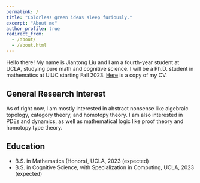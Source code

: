 ```yaml
---
permalink: /
title: "Colorless green ideas sleep furiously."
excerpt: "About me"
author_profile: true
redirect_from: 
  - /about/
  - /about.html
---
```


Hello there! My name is Jiantong Liu and I am a fourth-year student at UCLA, studying pure math and cognitive science. I will be a Ph.D. student in mathematics at UIUC starting Fall 2023. [Here](https://docs.google.com/viewer?url=https://jiantongliu.github.io/files/Jiantong_Liu_CV_2023.pdf) is a copy of my CV. 

General Research Interest
------
As of right now, I am mostly interested in abstract nonsense like algebraic topology, category theory, and homotopy theory. I am also interested in PDEs and dynamics, as well as mathematical logic like proof theory and homotopy type theory.  

Education
------
* B.S. in Mathematics (Honors), UCLA, 2023 (expected)
* B.S. in Cognitive Science, with Specialization in Computing, UCLA, 2023 (expected)
